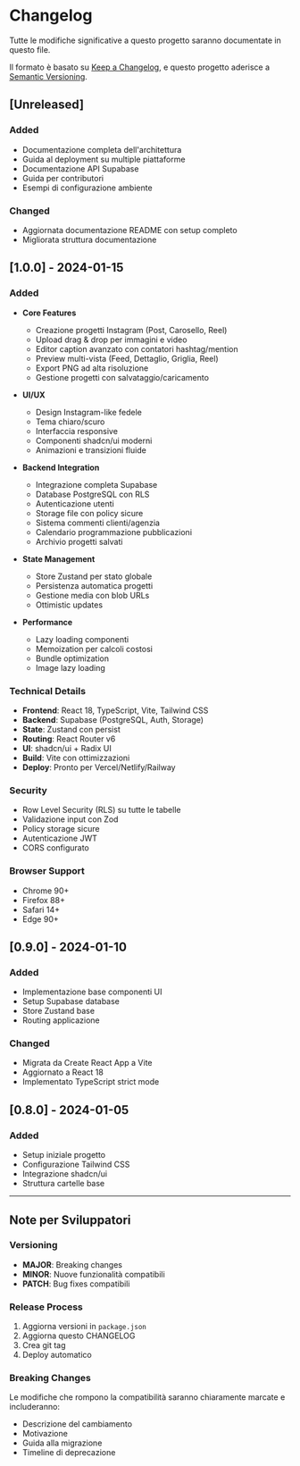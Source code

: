 # Changelog

Tutte le modifiche significative a questo progetto saranno documentate in questo file.

Il formato è basato su [Keep a Changelog](https://keepachangelog.com/en/1.0.0/),
e questo progetto aderisce a [Semantic Versioning](https://semver.org/spec/v2.0.0.html).

## [Unreleased]

### Added
- Documentazione completa dell'architettura
- Guida al deployment su multiple piattaforme
- Documentazione API Supabase
- Guida per contributori
- Esempi di configurazione ambiente

### Changed
- Aggiornata documentazione README con setup completo
- Migliorata struttura documentazione

## [1.0.0] - 2024-01-15

### Added
- **Core Features**
  - Creazione progetti Instagram (Post, Carosello, Reel)
  - Upload drag & drop per immagini e video
  - Editor caption avanzato con contatori hashtag/mention
  - Preview multi-vista (Feed, Dettaglio, Griglia, Reel)
  - Export PNG ad alta risoluzione
  - Gestione progetti con salvataggio/caricamento

- **UI/UX**
  - Design Instagram-like fedele
  - Tema chiaro/scuro
  - Interfaccia responsive
  - Componenti shadcn/ui moderni
  - Animazioni e transizioni fluide

- **Backend Integration**
  - Integrazione completa Supabase
  - Database PostgreSQL con RLS
  - Autenticazione utenti
  - Storage file con policy sicure
  - Sistema commenti clienti/agenzia
  - Calendario programmazione pubblicazioni
  - Archivio progetti salvati

- **State Management**
  - Store Zustand per stato globale
  - Persistenza automatica progetti
  - Gestione media con blob URLs
  - Ottimistic updates

- **Performance**
  - Lazy loading componenti
  - Memoization per calcoli costosi
  - Bundle optimization
  - Image lazy loading

### Technical Details
- **Frontend**: React 18, TypeScript, Vite, Tailwind CSS
- **Backend**: Supabase (PostgreSQL, Auth, Storage)
- **State**: Zustand con persist
- **Routing**: React Router v6
- **UI**: shadcn/ui + Radix UI
- **Build**: Vite con ottimizzazioni
- **Deploy**: Pronto per Vercel/Netlify/Railway

### Security
- Row Level Security (RLS) su tutte le tabelle
- Validazione input con Zod
- Policy storage sicure
- Autenticazione JWT
- CORS configurato

### Browser Support
- Chrome 90+
- Firefox 88+
- Safari 14+
- Edge 90+

## [0.9.0] - 2024-01-10

### Added
- Implementazione base componenti UI
- Setup Supabase database
- Store Zustand base
- Routing applicazione

### Changed
- Migrata da Create React App a Vite
- Aggiornato a React 18
- Implementato TypeScript strict mode

## [0.8.0] - 2024-01-05

### Added
- Setup iniziale progetto
- Configurazione Tailwind CSS
- Integrazione shadcn/ui
- Struttura cartelle base

---

## Note per Sviluppatori

### Versioning
- **MAJOR**: Breaking changes
- **MINOR**: Nuove funzionalità compatibili
- **PATCH**: Bug fixes compatibili

### Release Process
1. Aggiorna versioni in `package.json`
2. Aggiorna questo CHANGELOG
3. Crea git tag
4. Deploy automatico

### Breaking Changes
Le modifiche che rompono la compatibilità saranno chiaramente marcate e includeranno:
- Descrizione del cambiamento
- Motivazione
- Guida alla migrazione
- Timeline di deprecazione
